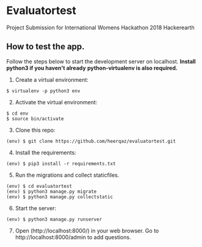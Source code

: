 # Evaluatortest
Project Submission for International Womens Hackathon 2018 Hackerearth
## How to test the app.

Follow the steps below to start the development server on localhost.
__Install python3 if you haven't already__
__python-virtualenv is also required.__
1. Create a virtual environment:
```
$ virtualenv -p python3 env
```

2. Activate the virtual environment:
```
$ cd env
$ source bin/activate
```

3. Clone this repo:
```
(env) $ git clone https://github.com/heerqaz/evaluatortest.git
```

4. Install the requirements:
```
(env) $ pip3 install -r requirements.txt
```

5. Run the migrations and collect staticfiles.
```
(env) $ cd evaluatortest
(env) $ python3 manage.py migrate
(env) $ python3 manage.py collectstatic
```

6. Start the server:
```
(env) $ python3 manage.py runserver
```

7. Open (http://localhost:8000/) in your web browser.
Go to http://localhost:8000/admin to add questions.

